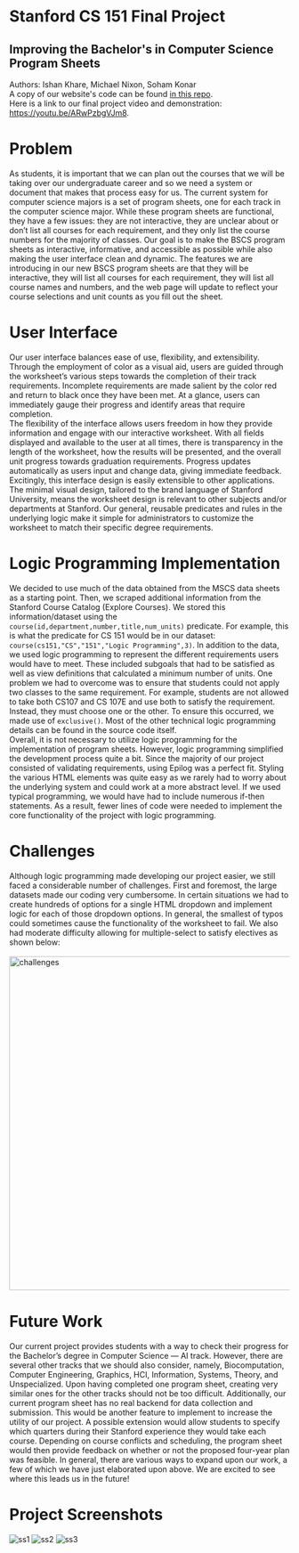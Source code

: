 # Stanford CS 151 Final Project
## Improving the Bachelor's in Computer Science Program Sheets
Authors: Ishan Khare, Michael Nixon, Soham Konar <br>
A copy of our website's code can be found [in this repo](ai-bscs-program-sheet.html). <br>
Here is a link to our final project video and demonstration: https://youtu.be/ARwPzbgVJm8.

# Problem
As students, it is important that we can plan out the courses that we will be taking over our undergraduate career and so we need a system or document that makes that process easy for us. The current system for computer science majors is a set of program sheets, one for each track in the computer science major. While these program sheets are functional, they have a few issues: they are not interactive, they are unclear about or donʼt list all courses for each requirement, and they only list the course numbers for the majority of classes. Our goal is to make the BSCS program sheets as interactive, informative, and accessible as possible while also making the user interface clean and dynamic. The features we are introducing in our new BSCS program sheets are that they will be interactive, they will list all courses for each requirement, they will list all course names and numbers, and the web page will update to reflect your course selections and unit counts as you fill out the sheet.

# User Interface
Our user interface balances ease of use, flexibility, and extensibility. Through the employment of color as a visual aid, users are guided through the worksheetʼs various steps towards the completion of their track requirements. Incomplete requirements are made salient by the color red and return to black once they have been met. At a glance, users can immediately gauge their progress and identify areas that require completion. <br>
The flexibility of the interface allows users freedom in how they provide information and engage with our interactive worksheet. With all fields displayed and available to the user at all times, there is transparency in the length of the worksheet, how the results will be presented, and the overall unit progress towards graduation requirements. Progress updates automatically as users input and change data, giving immediate feedback. <br>
Excitingly, this interface design is easily extensible to other applications. The minimal visual design, tailored to the brand language of Stanford University, means the worksheet design is relevant to other subjects and/or departments at Stanford. Our general, reusable predicates and rules in the underlying logic make it simple for administrators to customize the worksheet to match their specific degree requirements.

# Logic Programming Implementation
We decided to use much of the data obtained from the MSCS data sheets as a starting point. Then, we scraped additional information from the Stanford Course Catalog (Explore Courses). We stored this information/dataset using the `course(id,department,number,title,num_units)` predicate. For example, this is what the predicate for CS 151 would be in our dataset: `course(cs151,"CS","151","Logic Programming",3)`. In addition to the data, we used logic programming to represent the different requirements users would have to meet. These included subgoals that had to be satisfied as well as view definitions that calculated a minimum number of units. One problem we had to overcome was to ensure that students could not apply two classes to the same requirement. For example, students are not allowed to take both CS107 and CS 107E and use both to satisfy the requirement. Instead, they must choose one or the other. To ensure this occurred, we made use of `exclusive()`. Most of the other technical logic programming details can be found in the source code itself. <br>
Overall, it is not necessary to utilize logic programming for the implementation of program sheets. However, logic programming simplified the development process quite a bit. Since the majority of our project consisted of validating requirements, using Epilog was a perfect fit. Styling the various HTML elements was quite easy as we rarely had to worry about the underlying system and could work at a more abstract level. If we used typical programming, we would have had to include numerous if-then statements. As a result, fewer lines of code were needed to implement the core functionality of the project with logic programming.

# Challenges

Although logic programming made developing our project easier, we still faced a considerable number of challenges. First and foremost, the large datasets made our coding very cumbersome. In certain situations we had to create hundreds of options for a single HTML dropdown and implement logic for each of those dropdown options. In general, the smallest of typos could sometimes cause the functionality of the worksheet to fail. We also had moderate difficulty allowing for multiple-select to satisfy electives as shown below: <br>
<br>
<img width="600" alt="challenges" src="https://user-images.githubusercontent.com/62438467/179422202-cd698f37-c111-46cc-af2e-0068e846deeb.png"> 



# Future Work
Our current project provides students with a way to check their progress for the Bachelorʼs degree in Computer Science — AI track. However, there are several other tracks that we should also consider, namely, Biocomputation, Computer Engineering, Graphics, HCI, Information, Systems, Theory, and Unspecialized. Upon having completed one program sheet, creating very similar ones for the other tracks should not be too difficult. Additionally, our current program sheet has no real backend for data collection and submission. This would be another feature to implement to increase the utility of our project. A possible extension would allow students to specify which quarters during their Stanford experience they would take each course. Depending on course conflicts and scheduling, the program sheet would then provide feedback on whether or not the proposed four-year plan was feasible. In general, there are various ways to expand upon our work, a few of which we have just elaborated upon above. We are excited to see where this leads us in the future!

# Project Screenshots
![ss1](https://user-images.githubusercontent.com/62438467/179422316-b76a65b8-4196-4571-9483-b7f2a8210f1e.png) ![ss2](https://user-images.githubusercontent.com/62438467/179422439-d4b39a31-40ce-4888-a817-5c94b6c28b3e.png) ![ss3](https://user-images.githubusercontent.com/62438467/179422499-dab17925-fb3f-4410-add1-fb04a3882d45.png)

<br>
